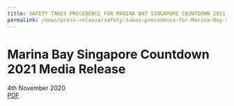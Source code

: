 ```yaml
---
title: SAFETY TAKES PRECEDENCE FOR MARINA BAY SINGAPORE COUNTDOWN 2021
permalink: /news/press-release/safety-takes-precedence-for-Marina-Bay-Singapore-Countdown-2021/
---
```


# **Marina Bay Singapore Countdown 2021 Media Release**
4th November 2020
<br>
[PDF][pdf]

[pdf]: /news/files/mediarelease05.pdf/
